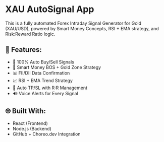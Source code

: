 # XAU AutoSignal App

This is a fully automated Forex Intraday Signal Generator for Gold (XAU/USD), powered by Smart Money Concepts, RSI + EMA strategy, and Risk:Reward Ratio logic.

## 🔧 Features:
- 🔁 100% Auto Buy/Sell Signals
- 🧠 Smart Money BOS + Gold Zone Strategy
- 📊 FII/DII Data Confirmation
- 📈 RSI + EMA Trend Strategy
- 🎯 Auto TP/SL with R:R Management
- 🔊 Voice Alerts for Every Signal

## 🌐 Built With:
- React (Frontend)
- Node.js (Backend)
- GitHub + Choreo.dev Integration

